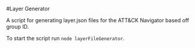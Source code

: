 #Layer Generator

A script for generating layer.json files for the ATT&CK Navigator based off group ID.

To start the script run ```node layerFileGenerator```.